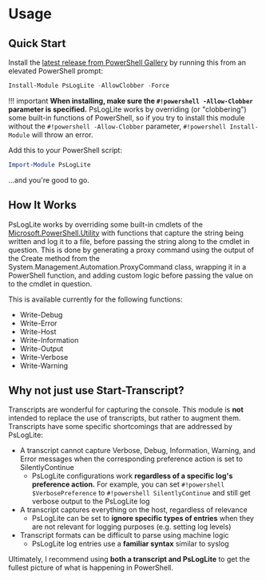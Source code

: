 # Usage

## Quick Start

Install the [latest release from PowerShell Gallery](https://www.powershellgallery.com/packages/PsLogLite) by running this from an elevated PowerShell prompt:

```powershell
Install-Module PsLogLite -AllowClobber -Force
```

!!! important
    __When installing, make sure the `#!powershell -Allow-Clobber` parameter is specified.__ PsLogLite works by overriding (or "clobbering") some built-in functions of PowerShell, so if you try to install this module without the `#!powershell -Allow-Clobber` parameter, `#!powershell Install-Module` will throw an error.

Add this to your PowerShell script:

```powershell
Import-Module PsLogLite
```

...and you're good to go.

## How It Works

PsLogLite works by overriding some built-in cmdlets of the [Microsoft.PowerShell.Utility](https://docs.microsoft.com/en-us/powershell/module/microsoft.powershell.utility/) with functions that capture the string being written and log it to a file, before passing the string along to the cmdlet in question. This is done by generating a proxy command using the output of the Create method from the System.Management.Automation.ProxyCommand class, wrapping it in a PowerShell function, and adding custom logic before passing the value on to the cmdlet in question.

This is available currently for the following functions:

* Write-Debug
* Write-Error
* Write-Host
* Write-Information
* Write-Output
* Write-Verbose
* Write-Warning

## Why not just use Start-Transcript?

Transcripts are wonderful for capturing the console. This module is __not__ intended to replace the use of transcripts, but rather to augment them. Transcripts have some specific shortcomings that are addressed by PsLogLite:

* A transcript cannot capture Verbose, Debug, Information, Warning, and Error messages when the corresponding preference action is set to SilentlyContinue
    * PsLogLite configurations work __regardless of a specific log's preference action.__ For example, you can set `#!powershell $VerbosePreference` to `#!powershell SilentlyContinue` and still get verbose output to the PsLogLite log
* A transcript captures everything on the host, regardless of relevance
    * PsLogLite can be set to __ignore specific types of entries__ when they are not relevant for logging purposes (e.g. setting log levels)
* Transcript formats can be difficult to parse using machine logic
    * PsLogLite log entries use a __familiar syntax__ similar to syslog

Ultimately, I recommend using __both a transcript and PsLogLite__ to get the fullest picture of what is happening in PowerShell.
